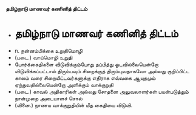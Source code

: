 **தமிழ்நாடு மாணவர் கணினித் திட்டம்**
- # தமிழ்நாடு மாணவர் கணினித் திட்டம்
- n. நன்னம்பிக்கை உறுதிமொழி
- (படை.) வாய்மொழி உறுதி
- போர்க்கைதிகளை விடுவிக்கும்போது தப்பித்து ஓடவில்லையென்றோ விடுவிக்கப்பட்டால் திரும்பவும் சிறைக்குத் திரும்புவதாகவோ அல்லது குறிப்பிட்ட காலம் வரை சிறையிட்டவர்களுக்கு எதிராக எவ்வகை ஆயுதமும் ஏந்துவதில்லையென்றோ அளிக்கும் வாக்குறுதி
- (படை.) காவல் அதிகாரிகள் அல்லது சோதனை அலுவலாளர்கள் பயன்படுத்தும் நாள்முறை அடையாளச் சொல்
- (வினை.) நாணய வாக்குறுதியின் மீத கைதியை விடுவி.

